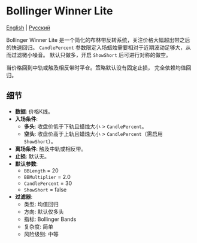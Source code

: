 # Bollinger Winner Lite
[English](README.md) | [Русский](README_ru.md)

Bollinger Winner Lite 是一个简化的布林带反转系统，关注价格大幅超出带之后的快速回归。
`CandlePercent` 参数限定入场蜡烛需要相对于近期波动足够大，从而过滤微小噪音。
默认只做多，开启 `ShowShort` 后可进行对称的做空。

当价格回到中轨或触及相反带时平仓。策略默认没有固定止损，
完全依赖均值回归。

## 细节
- **数据**: 价格K线。
- **入场条件**:
  - **多头**: 收盘价低于下轨且蜡烛大小 > `CandlePercent`。
  - **空头**: 收盘价高于上轨且蜡烛大小 > `CandlePercent`（需启用 `ShowShort`）。
- **离场条件**: 触及中轨或相反带。
- **止损**: 默认无。
- **默认参数**:
  - `BBLength` = 20
  - `BBMultiplier` = 2.0
  - `CandlePercent` = 30
  - `ShowShort` = false
- **过滤器**:
  - 类型: 均值回归
  - 方向: 默认仅多头
  - 指标: Bollinger Bands
  - 复杂度: 简单
  - 风险级别: 中等
